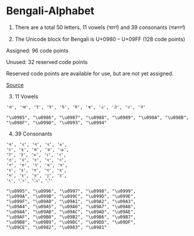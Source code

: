 # Bengali-Alphabet

1. There are a total 50 letters, 11 vowels (স্বরবর্ণ) and 39 consonants (ব্যঞ্জনবর্ণ)

2. The Unicode block for Bengali is U+0980 – U+09FF (128 code points)

Assigned: 96 code points

Unused: 32 reserved code points

Reserved code points are available for use, but are not yet assigned.

[Source](https://www.unicode.org/charts/PDF/U0980.pdf)

3. 11 Vowels

```
'অ', 'আ', 'ই', 'ঈ', 'উ', 'ঊ', 'ঋ', 'এ', 'ঐ', 'ও', 'ঔ'
```

```
"\u0985", "\u0986", "\u0987", "\u0988", "\u0989", "\u098A", "\u098B", "\u098F", "\u0990", "\u0993", "\u0994"
```


4. 	39 Consonants

```
'ক', 'খ', 'গ', 'ঘ', 'ঙ',
'চ', 'ছ', 'জ', 'ঝ', 'ঞ',
'ট', 'ঠ', 'ড', 'ঢ', 'ণ',
'ত', 'থ', 'দ', 'ধ', 'ন',
'প', 'ফ', 'ব', 'ভ', 'ম',
'য', 'র', 'ল', 'শ', 'ষ',
'স', 'হ', 'ড়', 'ঢ়', 'য়',
'ৎ', 'ং', 'ঃ', '‍ঁ'
```

```
"\u0995", "\u0996", "\u0997", "\u0998", "\u0999",
"\u099A", "\u099B", "\u099C", "\u099D", "\u099E",
"\u099F", "\u09A0", "\u09A1", "\u09A2", "\u09A3",
"\u09A4", "\u09A5", "\u09A6", "\u09A7", "\u09A8",
"\u09AA", "\u09AB", "\u09AC", "\u09AD", "\u09AE",
"\u09AF", "\u09B0", "\u09B2", "\u09B6", "\u09B7",
"\u09B8", "\u09B9", "\u09DC", "\u09DD", "\u09DF",
"\u09CE", "\u0982", "\u0983", "\u0981"
```
